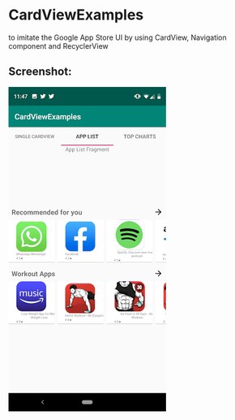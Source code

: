 # CardViewExamples

to imitate the Google App Store UI by using CardView, Navigation component and RecyclerView


## Screenshot:
![alt text](https://github.com/Eric-Cen/CardViewExamples/blob/master/images/app_list_image.png)
